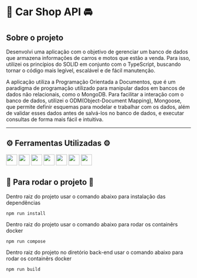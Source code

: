 <h1>🚙 Car Shop API 🚘</h1>

<h2> Sobre o projeto </h2>
<p>Desenvolvi uma aplicação com o objetivo de gerenciar um banco de dados que armazena informações de carros e motos que estão a venda. Para isso, utilizei os princípios do SOLID em conjunto com o TypeScript, buscando tornar o código mais legível, escalável e de fácil manutenção.

A aplicação utiliza a Programação Orientada a Documentos, que é um paradigma de programação utilizado para manipular dados em bancos de dados não relacionais, como o MongoDB. Para facilitar a interação com o banco de dados, utilizei o ODM(Object-Document Mapping), Mongoose, que permite definir esquemas para modelar e trabalhar com os dados, além de validar esses dados antes de salvá-los no banco de dados, e executar consultas de forma mais fácil e intuitiva.</p> <hr>

<h2>⚙️ Ferramentas Utilizadas ⚙️</h2>
<p>
<img src="https://img.shields.io/badge/Node.js-339933?style=for-the-badge&logo=nodedotjs&logoColor=white" style="margin-bottom: 4px;" height="30px">
<img src="https://img.shields.io/badge/TypeScript-007ACC?style=for-the-badge&logo=typescript&logoColor=white" style="margin-bottom: 4px;" height="30px">
<img src="https://img.shields.io/badge/javascript-%23323330.svg?style=for-the-badge&logo=javascript&logoColor=%23F7DF1E" style="margin-bottom: 4px;" height="30px">
<img src="https://img.shields.io/badge/Docker-2CA5E0?style=for-the-badge&logo=docker&logoColor=white" style="margin-bottom: 4px;" height="30px">
<img src="https://img.shields.io/badge/JWT-000000?style=for-the-badge&logo=JSON%20web%20tokens&logoColor=white" style="margin-bottom: 4px;" height="30px">
<img src="https://img.shields.io/badge/MongoDB-4faa41?style=for-the-badge&logo=mongodb&logoColor=white" style="margin-bottom: 4px;" height="30px">
<img src="https://img.shields.io/badge/mongoose-810000?style=for-the-badge&logo=mongoose&logoColor=white" style="margin-bottom: 4px;" height="30px">
</p>

<h2>🏁 Para rodar o projeto 🏁</h2>


<p>Dentro raiz do projeto usar o comando abaixo para instalação das dependências</p>

```npm run install```

<p>Dentro raiz do projeto usar o comando abaixo para rodar os containêrs docker</p>

```npm run compose```

<p>Dentro raiz do projeto no diretório back-end usar o comando abaixo para rodar os containêrs docker</p>

```npm run build```


